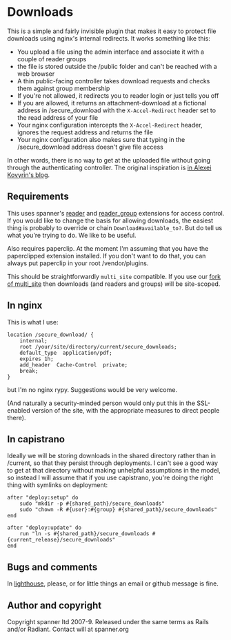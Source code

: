 # Downloads

This is a simple and fairly invisible plugin that makes it easy to protect file downloads using nginx's internal redirects. It works something like this:

* You upload a file using the admin interface and associate it with a couple of reader groups
* the file is stored outside the /public folder and can't be reached with a web browser
* A thin public-facing controller takes download requests and checks them against group membership
* If you're not allowed, it redirects you to reader login or just tells you off
* If you are allowed, it returns an attachment-download at a fictional address in /secure_download with the `X-Accel-Redirect` header set to the read address of your file
* Your nginx configuration intercepts the `X-Accel-Redirect` header, ignores the request address and returns the file
* Your nginx configuration also makes sure that typing in the /secure_download address doesn't give file access

In other words, there is no way to get at the uploaded file without going through the authenticating controller. The original inspiration is [in Alexei Kovyrin's blog](http://blog.kovyrin.net/2006/11/01/nginx-x-accel-redirect-php-rails/).

## Requirements

This uses spanner's [reader](https://github.com/spanner/radiant-reader-extension) and [reader_group](https://github.com/spanner/radiant-reader_group-extension) extensions for access control. If you would like to change the basis for allowing downloads, the easiest thing is probably to override or chain `Download#available_to?`. But do tell us what you're trying to do. We like to be useful.

Also requires paperclip. At the moment I'm assuming that you have the paperclipped extension installed. If you don't want to do that, you can always put paperclip in your root /vendor/plugins.

This should be straightforwardly `multi_site` compatible. If you use our [fork of multi_site](https://github.com/spanner/radiant-multi-site-extension/) then downloads (and readers and groups) will be site-scoped.

## In nginx

This is what I use:

	location /secure_download/ {
		internal;
		root /your/site/directory/current/secure_downloads;	
		default_type  application/pdf;
		expires 1h;
		add_header  Cache-Control  private;
		break;
	}

but I'm no nginx rypy. Suggestions would be very welcome. 

(And naturally a security-minded person would only put this in the SSL-enabled version of the site, with the appropriate measures to direct people there).

## In capistrano

Ideally we will be storing downloads in the shared directory rather than in /current, so that they persist through deployments. I can't see a good way to get at that directory without making unhelpful assumptions in the model, so instead I will assume that if you use capistrano, you're doing the right thing with symlinks on deployment:

	after "deploy:setup" do
		sudo "mkdir -p #{shared_path}/secure_downloads"
		sudo "chown -R #{user}:#{group} #{shared_path}/secure_downloads"
	end
	
	after "deploy:update" do
		run "ln -s #{shared_path}/secure_downloads #{current_release}/secure_downloads" 
	end
	
## Bugs and comments

In [lighthouse](http://spanner.lighthouseapp.com/projects/26912-radiant-extensions), please, or for little things an email or github message is fine.

## Author and copyright

Copyright spanner ltd 2007-9.
Released under the same terms as Rails and/or Radiant.
Contact will at spanner.org
